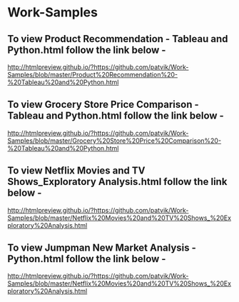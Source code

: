 # Work-Samples

## To view Product Recommendation - Tableau and Python.html follow the link below -
http://htmlpreview.github.io/?https://github.com/patvik/Work-Samples/blob/master/Product%20Recommendation%20-%20Tableau%20and%20Python.html


## To view Grocery Store Price Comparison - Tableau and Python.html follow the link below - 
http://htmlpreview.github.io/?https://github.com/patvik/Work-Samples/blob/master/Grocery%20Store%20Price%20Comparison%20-%20Tableau%20and%20Python.html

## To view Netflix Movies and TV Shows_Exploratory Analysis.html follow the link below - 
http://htmlpreview.github.io/?https://github.com/patvik/Work-Samples/blob/master/Netflix%20Movies%20and%20TV%20Shows_%20Exploratory%20Analysis.html

## To view Jumpman New Market Analysis - Python.html follow the link below - 
http://htmlpreview.github.io/?https://github.com/patvik/Work-Samples/blob/master/Netflix%20Movies%20and%20TV%20Shows_%20Exploratory%20Analysis.html
